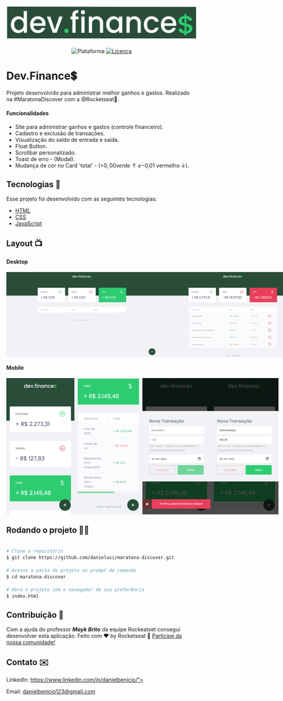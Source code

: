 <h1 align="center">
  <br>
    <img src="./images/logo-dev-finances.png" width="500" heigh="150" alt="logo Dev.Finances">
</h1>
<p align="center">
    <img alt="Plataforma" src="https://img.shields.io/static/v1?label=Plataforma&message=Mobile/PC&color=294D38&labelColor=2ECC71">
    <a href="https://github.com/danielusi/maratona-discover/blob/main/LICENSE">
        <img alt="Licença" src="https://img.shields.io/static/v1?label=License&message=MIT&color=294D38&labelColor=2ECC71">
    </a>
</p>

# Dev.Finance💲
Projeto desenvolvido para administrar melhor ganhos e gastos. Realizado na #MaratonaDiscover com a @Rocketseat🚀.

#### Funcionalidades
* Site para administrar ganhos e gastos (controle financeiro).
* Cadastro e exclusão de transações.
* Visualização do saldo de entrada e saída.
* Float Button.
* Scrollbar personalizado.
* Toast de erro - (Modal).
* Mudança de cor no Card 'total' - (+$0,00 verde ↑ e -$0,01 vermelho ↓).

## Tecnologias 🚀
Esse projeto foi desenvolvido com as seguintes tecnologias:

- [HTML](https://pt.wikipedia.org/wiki/HTML)
- [CSS](https://pt.wikipedia.org/wiki/Cascading_Style_Sheets)
- [JavaScript](https://pt.wikipedia.org/wiki/JavaScript)

## Layout 📺︎
#### Desktop
<div style="display: flex; flex-direction: 'column'; align-items: 'center';">
<!-- Responsive, 1440 x 900, 50% (Laptop L - 1440px)-->
    <img src="./images/desktop-index-null.png" width="400px">
    <img src="./images/desktop-index.png" width="400px">
</div>

#### Mobile 
<div style="display: flex; flex-direction: 'row';">
<!-- Responsive, 425 x 900, 60% (Mobile L - 425px)-->
    <img src="./images/mobile-index-null.png" width="180">
    <img src="./images/mobile-index.png" width="180">
    <img src="./images/mobile-modal-null-toast.png" width="180">
    <img src="./images/mobile-modal.png" width="180">
</div>

## Rodando o projeto 🚴🏻‍

```bash

# Clone o repositório
$ git clone https://github.com/danielusi/maratona-discover.git

# Acesse a pasta do projeto no prompt de comando
$ cd maratona-discover

# Abra o projeto com o navegador de sua preferência
$ index.html
```

## Contribuição 💭
Com a ajuda do professor ***Mayk Brito*** da equipe Rockeatset consegui desenvolver esta aplicação.
Feito com ♥ by Rocketseat :wave: [Participe da nossa comunidade!](https://discord.gg/YxU7fJT)

## Contato ✉️

LinkedIn:
https://www.linkedin.com/in/danielbenicio/">
        
Email:
danielbenicio123@gmail.com

